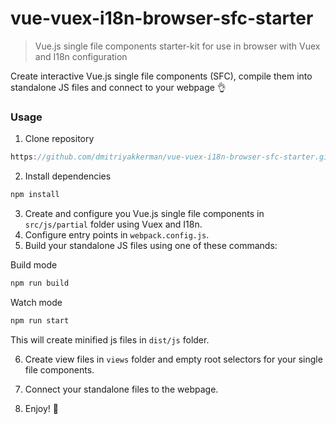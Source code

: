 # vue-vuex-i18n-browser-sfc-starter

> Vue.js single file components starter-kit for use in browser with Vuex and I18n configuration

Create interactive Vue.js single file components (SFC), compile them into standalone JS files and connect to your webpage :ok_hand:

### Usage

1. Clone repository 
```js
https://github.com/dmitriyakkerman/vue-vuex-i18n-browser-sfc-starter.git
```
2. Install dependencies
```js
npm install
```
3. Create and configure you Vue.js single file components in `src/js/partial` folder using Vuex and I18n. 
4. Configure entry points in `webpack.config.js`.
5. Build your standalone JS files using one of these commands:

Build mode
```js
npm run build
```

Watch mode
```js
npm run start
```

This will create minified js files in `dist/js` folder.

6. Create view files in `views` folder and empty root selectors for your single file components.

7. Connect your standalone files to the webpage.

8. Enjoy! 🎉